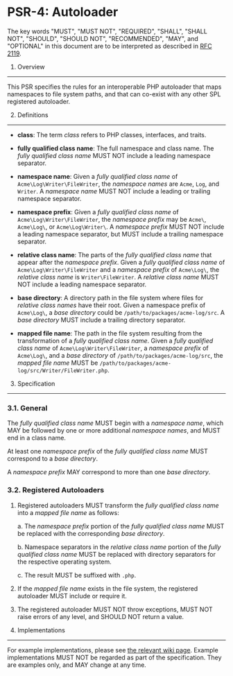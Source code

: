 PSR-4: Autoloader
=================

The key words "MUST", "MUST NOT", "REQUIRED", "SHALL", "SHALL NOT", "SHOULD",
"SHOULD NOT", "RECOMMENDED", "MAY", and "OPTIONAL" in this document are to be
interpreted as described in [RFC 2119](http://tools.ietf.org/html/rfc2119).


1. Overview
-----------

This PSR specifies the rules for an interoperable PHP autoloader that maps
namespaces to file system paths, and that can co-exist with any other SPL
registered autoloader.


2. Definitions
--------------

- **class**: The term _class_ refers to PHP classes, interfaces, and traits.

- **fully qualified class name**: The full namespace and class name. The
  _fully qualified class name_ MUST NOT include a leading namespace separator.

- **namespace name**: Given a _fully qualified class name_ of
  `Acme\Log\Writer\FileWriter`, the _namespace names_ are `Acme`, `Log`, and
  `Writer`. A _namespace name_ MUST NOT include a leading or trailing
  namespace separator.
  
- **namespace prefix**: Given a _fully qualified class name_ of
  `Acme\Log\Writer\FileWriter`, the _namespace prefix_ may be `Acme\`,
  `Acme\Log\`, or `Acme\Log\Writer\`. A _namespace prefix_ MUST NOT include
  a leading namespace separator, but MUST include a trailing namespace
  separator.

- **relative class name**: The parts of the _fully qualified class name_ that
  appear after the _namespace prefix_. Given a _fully qualified class name_ of
  `Acme\Log\Writer\FileWriter` and a _namespace prefix_ of `Acme\Log\`, the
  _relative class name_ is `Writer\FileWriter`. A _relative class name_ MUST
  NOT include a leading namespace separator.

- **base directory**: A directory path in the file system where files for
  _relative class names_ have their root. Given a namespace prefix of
  `Acme\Log\`, a _base directory_ could be `/path/to/packages/acme-log/src`.
  A _base directory_ MUST include a trailing directory separator.

- **mapped file name**: The path in the file system resulting from the
  transformation of a _fully qualified class name_. Given a _fully qualified
  class name_ of `Acme\Log\Writer\FileWriter`, a _namespace prefix_ of
  `Acme\Log\`, and a _base directory_ of `/path/to/packages/acme-log/src`,
  the _mapped file name_ MUST be
  `/path/to/packages/acme-log/src/Writer/FileWriter.php`.

3. Specification
----------------

### 3.1. General

The _fully qualified class name_ MUST begin with a _namespace name_, which MAY
be followed by one or more additional _namespace names_, and MUST end in a
class name.

At least one _namespace prefix_ of the _fully qualified class name_ MUST
correspond to a _base directory_.

A _namespace prefix_ MAY correspond to more than one _base directory_.

### 3.2. Registered Autoloaders

1. Registered autoloaders MUST transform the _fully qualified class name_ into a
_mapped file name_ as follows:

    a. The _namespace prefix_ portion of the _fully qualified class name_ MUST be
    replaced with the corresponding _base directory_.

    b. Namespace separators in the _relative class name_ portion of the
    _fully qualified class name_ MUST be replaced with directory separators
    for the respective operating system.

    c. The result MUST be suffixed with `.php`.

2. If the _mapped file name_ exists in the file system, the registered
autoloader MUST include or require it.

3. The registered autoloader MUST NOT throw exceptions, MUST NOT raise errors
of any level, and SHOULD NOT return a value.


4. Implementations
------------------

For example implementations, please see [the relevant wiki page][examples].
Example implementations MUST NOT be regarded as part of the specification. 
They are examples only, and MAY change at any time.

[examples]: https://github.com/php-fig/fig-standards/wiki/PSR-4-Example-Implementations

